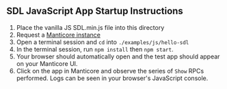 ## SDL JavaScript App Startup Instructions
1) Place the vanilla JS SDL.min.js file into this directory
1) Request a [Manticore instance](https://smartdevicelink.com/resources/manticore/)
1) Open a terminal session and `cd` into `./examples/js/hello-sdl`
1) In the terminal session, run `npm install` then `npm start`.
1) Your browser should automatically open and the test app should appear on your Manticore UI.
1) Click on the app in Manticore and observe the series of `Show` RPCs performed. Logs can be seen in your browser's JavaScript console.